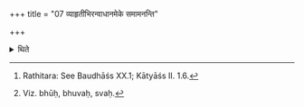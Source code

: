 +++
title = "07 व्याहृतीभिरन्वाधानमेके समामनन्ति"

+++

<details><summary>थिते</summary>

7. In the opinion of some (ritualists)[^1] the act of adding fuel sticks (should be done) with the Vyahrtis[^2].  

[^1]: Rathitara: See Baudhāśs XX.1; Kātyāśs II. 1.6.  

[^2]: Viz. bhūḥ, bhuvaḥ, svaḥ.
</details>
